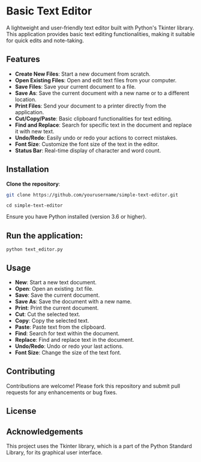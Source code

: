 # Basic Text Editor

A lightweight and user-friendly text editor built with Python's Tkinter library. This application provides basic text editing functionalities, making it suitable for quick edits and note-taking.

## Features
- **Create New Files**: Start a new document from scratch.
- **Open Existing Files**: Open and edit text files from your computer.
- **Save Files**: Save your current document to a file.
- **Save As**: Save the current document with a new name or to a different location.
- **Print Files**: Send your document to a printer directly from the application.
- **Cut/Copy/Paste**: Basic clipboard functionalities for text editing.
- **Find and Replace**: Search for specific text in the document and replace it with new text.
- **Undo/Redo**: Easily undo or redo your actions to correct mistakes.
- **Font Size**: Customize the font size of the text in the editor.
- **Status Bar**: Real-time display of character and word count.

## Installation
**Clone the repository**:

```bash
git clone https://github.com/yourusername/simple-text-editor.git
```
```
cd simple-text-editor
```

Ensure you have Python installed (version 3.6 or higher).

## Run the application:

```
python text_editor.py
```
## Usage
- **New**: Start a new text document.
- **Open**: Open an existing .txt file.
- **Save**: Save the current document.
- **Save As**: Save the document with a new name.
- **Print**: Print the current document.
- **Cut**: Cut the selected text.
- **Copy**: Copy the selected text.
- **Paste**: Paste text from the clipboard.
- **Find**: Search for text within the document.
- **Replace**: Find and replace text in the document.
- **Undo/Redo**: Undo or redo your last actions.
- **Font Size**: Change the size of the text font.

## Contributing

Contributions are welcome! Please fork this repository and submit pull requests for any enhancements or bug fixes.

## License

## Acknowledgements

This project uses the Tkinter library, which is a part of the Python Standard Library, for its graphical user interface.
